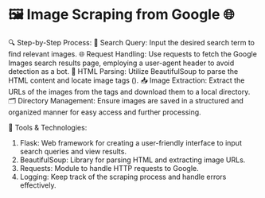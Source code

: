 # 🖼️ Image Scraping from Google 🌐

🔍 Step-by-Step Process:
🔎 Search Query: Input the desired search term to find relevant images.
🌐 Request Handling: Use requests to fetch the Google Images search results page, employing a user-agent header to avoid detection as a bot.
🧹 HTML Parsing: Utilize BeautifulSoup to parse the HTML content and locate image tags (<img>).
📥 Image Extraction: Extract the URLs of the images from the tags and download them to a local directory.
🗂️ Directory Management: Ensure images are saved in a structured and organized manner for easy access and further processing.

🔧 Tools & Technologies:
  1) Flask: Web framework for creating a user-friendly interface to input search queries and view results.
  2) BeautifulSoup: Library for parsing HTML and extracting image URLs.
  3) Requests: Module to handle HTTP requests to Google.
  4) Logging: Keep track of the scraping process and handle errors effectively.

